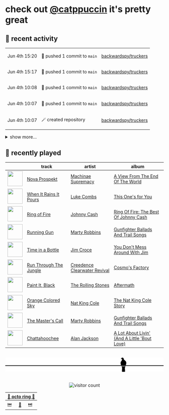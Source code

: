 # check out [@catppuccin](https://github.com/catppuccin) it's pretty great

## 📅 recent activity

<!-- SCRIPT:REPLACE:GITHUB -->
<table>
<tbody>
<tr>
<td><span title='2024-06-04T15:20:01+00:00'>Jun 4th 15:20</span></td>
<td>

🚢 pushed 1 commit to `main`

</td>
<td>

[backwardspy/truckers](https://github.com/backwardspy/truckers)

</td>
</tr>
<tr>
<td><span title='2024-06-04T15:17:15+00:00'>Jun 4th 15:17</span></td>
<td>

🚢 pushed 1 commit to `main`

</td>
<td>

[backwardspy/truckers](https://github.com/backwardspy/truckers)

</td>
</tr>
<tr>
<td><span title='2024-06-04T10:08:57+00:00'>Jun 4th 10:08</span></td>
<td>

🚢 pushed 1 commit to `main`

</td>
<td>

[backwardspy/truckers](https://github.com/backwardspy/truckers)

</td>
</tr>
<tr>
<td><span title='2024-06-04T10:07:55+00:00'>Jun 4th 10:07</span></td>
<td>

🚢 pushed 1 commit to `main`

</td>
<td>

[backwardspy/truckers](https://github.com/backwardspy/truckers)

</td>
</tr>
<tr>
<td><span title='2024-06-04T10:07:09+00:00'>Jun 4th 10:07</span></td>
<td>

🪄 created repository

</td>
<td>

[backwardspy/truckers](https://github.com/backwardspy/truckers)

</td>
</tr>
</tbody>
</table>

<details>
<summary>show more...</summary>
<table>
<tbody>
<tr>
<td><span title='2024-06-04T04:12:10+00:00'>Jun 4th 04:12</span></td>
<td>

📢 opened [#8: add hex formatting options to frontmatter](https://github.com/catppuccin/whiskers/issues/8)

</td>
<td>

[catppuccin/whiskers](https://github.com/catppuccin/whiskers)

</td>
</tr>
<tr>
<td><span title='2024-06-04T04:11:28+00:00'>Jun 4th 04:11</span></td>
<td>

📢 opened [#7: set output encoding in frontmatter](https://github.com/catppuccin/whiskers/issues/7)

</td>
<td>

[catppuccin/whiskers](https://github.com/catppuccin/whiskers)

</td>
</tr>
<tr>
<td><span title='2024-06-03T13:17:20+00:00'>Jun 3rd 13:17</span></td>
<td>

💬 commented on [#2416: Elixir](https://github.com/catppuccin/catppuccin/issues/2416)

</td>
<td>

[catppuccin/catppuccin](https://github.com/catppuccin/catppuccin)

</td>
</tr>
<tr>
<td><span title='2024-06-03T10:41:59+00:00'>Jun 3rd 10:41</span></td>
<td>

🚢 pushed 1 commit to `feat/palette-version`

</td>
<td>

[catppuccin/palette](https://github.com/catppuccin/palette)

</td>
</tr>
<tr>
<td><span title='2024-06-02T18:41:02+00:00'>Jun 2nd 18:41</span></td>
<td>

🔍 reviewed [#72: fix(ports): incorrect link resolution](https://github.com/catppuccin/website/pull/72)

</td>
<td>

[catppuccin/website](https://github.com/catppuccin/website)

</td>
</tr>
<tr>
<td><span title='2024-06-02T18:40:02+00:00'>Jun 2nd 18:40</span></td>
<td>

🔍 reviewed [#72: fix(ports): incorrect link resolution](https://github.com/catppuccin/website/pull/72)

</td>
<td>

[catppuccin/website](https://github.com/catppuccin/website)

</td>
</tr>
<tr>
<td><span title='2024-06-02T16:37:18+00:00'>Jun 2nd 16:37</span></td>
<td>

🔍 reviewed [#266: docs: add archive notice](https://github.com/catppuccin/gtk/pull/266)

</td>
<td>

[catppuccin/gtk](https://github.com/catppuccin/gtk)

</td>
</tr>
<tr>
<td><span title='2024-06-02T12:59:07+00:00'>Jun 2nd 12:59</span></td>
<td>

🚢 pushed 1 commit to `main`

</td>
<td>

[catppuccin/homebrew-tap](https://github.com/catppuccin/homebrew-tap)

</td>
</tr>
<tr>
<td><span title='2024-06-02T12:59:07+00:00'>Jun 2nd 12:59</span></td>
<td>

🎉 closed [#21: chore(deps): update actions/upload-artifact action to v4](https://github.com/catppuccin/homebrew-tap/pull/21)

</td>
<td>

[catppuccin/homebrew-tap](https://github.com/catppuccin/homebrew-tap)

</td>
</tr>
<tr>
<td><span title='2024-06-02T12:36:17+00:00'>Jun 2nd 12:36</span></td>
<td>

🚢 pushed 1 commit to `renovate/major-github-artifact-actions`

</td>
<td>

[catppuccin/homebrew-tap](https://github.com/catppuccin/homebrew-tap)

</td>
</tr>
<tr>
<td><span title='2024-06-02T12:25:33+00:00'>Jun 2nd 12:25</span></td>
<td>

🚢 pushed 2 commits to `bump-catwalk-1.3.1`

</td>
<td>

[backwardspy/homebrew-tap](https://github.com/backwardspy/homebrew-tap)

</td>
</tr>
<tr>
<td><span title='2024-06-02T12:24:58+00:00'>Jun 2nd 12:24</span></td>
<td>

🚢 pushed 1 commit to `main`

</td>
<td>

[catppuccin/homebrew-tap](https://github.com/catppuccin/homebrew-tap)

</td>
</tr>
<tr>
<td><span title='2024-06-02T12:16:25+00:00'>Jun 2nd 12:16</span></td>
<td>

🚀 opened [#27: catwalk 1.3.1](https://github.com/catppuccin/homebrew-tap/pull/27)

</td>
<td>

[catppuccin/homebrew-tap](https://github.com/catppuccin/homebrew-tap)

</td>
</tr>
<tr>
<td><span title='2024-06-02T12:11:43+00:00'>Jun 2nd 12:11</span></td>
<td>

🚢 pushed 1 commit to `main`

</td>
<td>

[catppuccin/homebrew-tap](https://github.com/catppuccin/homebrew-tap)

</td>
</tr>
</tbody>
</table>
</details>
<!-- SCRIPT:REPLACE:GITHUB -->

## 🎵 recently played

<!-- SCRIPT:REPLACE:SPOTIFY -->
| | track | artist | album |
| - | - | - | - |
| <img src="https://i.scdn.co/image/ab67616d000048516549db795138dc2b76258712" width="48" height="48"> | [Nova Prospekt](https://open.spotify.com/track/7ibtlIOpL831U5RSCC9s3r) | [Machinae Supremacy](https://open.spotify.com/artist/6cmp7ut7okJAgJOSaMAVf3) | [A View From The End Of The World](https://open.spotify.com/track/7ibtlIOpL831U5RSCC9s3r) |
| <img src="https://i.scdn.co/image/ab67616d00004851b7578013decfa174e30dc298" width="48" height="48"> | [When It Rains It Pours](https://open.spotify.com/track/1mMLMZYXkMueg65jRRWG1l) | [Luke Combs](https://open.spotify.com/artist/718COspgdWOnwOFpJHRZHS) | [This One's for You](https://open.spotify.com/track/1mMLMZYXkMueg65jRRWG1l) |
| <img src="https://i.scdn.co/image/ab67616d00004851dfe4bfe695c4192e547e72c7" width="48" height="48"> | [Ring of Fire](https://open.spotify.com/track/6YffUZJ2R06kyxyK6onezL) | [Johnny Cash](https://open.spotify.com/artist/6kACVPfCOnqzgfEF5ryl0x) | [Ring Of Fire: The Best Of Johnny Cash](https://open.spotify.com/track/6YffUZJ2R06kyxyK6onezL) |
| <img src="https://i.scdn.co/image/ab67616d00004851084051346f432cc68a1279cd" width="48" height="48"> | [Running Gun](https://open.spotify.com/track/1DvLnmJqQYtWD29uB6S8z3) | [Marty Robbins](https://open.spotify.com/artist/0Xi59sEw38vRvwleSAVqoo) | [Gunfighter Ballads And Trail Songs](https://open.spotify.com/track/1DvLnmJqQYtWD29uB6S8z3) |
| <img src="https://i.scdn.co/image/ab67616d000048516c955079f53ae636e7bef0ee" width="48" height="48"> | [Time in a Bottle](https://open.spotify.com/track/7uWFUpGuEfmxYeymkV95jn) | [Jim Croce](https://open.spotify.com/artist/1R6Hx1tJ2VOUyodEpC12xM) | [You Don't Mess Around With Jim](https://open.spotify.com/track/7uWFUpGuEfmxYeymkV95jn) |
| <img src="https://i.scdn.co/image/ab67616d000048516e186edfb8fe3710fdc1f7c2" width="48" height="48"> | [Run Through The Jungle](https://open.spotify.com/track/5VfgDw3oOzcNoszDwkLQhH) | [Creedence Clearwater Revival](https://open.spotify.com/artist/3IYUhFvPQItj6xySrBmZkd) | [Cosmo's Factory](https://open.spotify.com/track/5VfgDw3oOzcNoszDwkLQhH) |
| <img src="https://i.scdn.co/image/ab67616d00004851bad7062c3fd2f2d037989694" width="48" height="48"> | [Paint It, Black](https://open.spotify.com/track/63T7DJ1AFDD6Bn8VzG6JE8) | [The Rolling Stones](https://open.spotify.com/artist/22bE4uQ6baNwSHPVcDxLCe) | [Aftermath](https://open.spotify.com/track/63T7DJ1AFDD6Bn8VzG6JE8) |
| <img src="https://i.scdn.co/image/ab67616d00004851deac5adf07affb5fec422701" width="48" height="48"> | [Orange Colored Sky](https://open.spotify.com/track/6fUDNcmsnnUVyOtEnA9xdC) | [Nat King Cole](https://open.spotify.com/artist/7v4imS0moSyGdXyLgVTIV7) | [The Nat King Cole Story](https://open.spotify.com/track/6fUDNcmsnnUVyOtEnA9xdC) |
| <img src="https://i.scdn.co/image/ab67616d00004851084051346f432cc68a1279cd" width="48" height="48"> | [The Master's Call](https://open.spotify.com/track/62rmfpQuieSgCITPX819sR) | [Marty Robbins](https://open.spotify.com/artist/0Xi59sEw38vRvwleSAVqoo) | [Gunfighter Ballads And Trail Songs](https://open.spotify.com/track/62rmfpQuieSgCITPX819sR) |
| <img src="https://i.scdn.co/image/ab67616d00004851339e0338643501b977b4dca6" width="48" height="48"> | [Chattahoochee](https://open.spotify.com/track/0zguOtmQBHtdzIG35vZilH) | [Alan Jackson](https://open.spotify.com/artist/4mxWe1mtYIYfP040G38yvS) | [A Lot About Livin' (And A Little 'Bout Love)](https://open.spotify.com/track/0zguOtmQBHtdzIG35vZilH) |

<!-- SCRIPT:REPLACE:SPOTIFY -->

<br>

<div align="center">

<picture>
    <source media="(prefers-color-scheme: light)" srcset="assets/pigeon-light.svg">
    <source media="(prefers-color-scheme: dark)" srcset="assets/pigeon-dark.svg">
    <img alt="pigeon sitting on a wire" src="assets/pigeon-light.svg">
</picture>

<br>
<br>

![visitor count](https://profile-counter.glitch.me/backwardspy/count.svg)

<table>
    <thead>
        <th colspan="3"><a href="https://octo-ring.com">🐙 octo ring 🐙</a></th>
    </thead>
    <tbody>
        <td><a href="https://octo-ring.com/p/backwardspy/prev">⏮️</a></td>
        <td><a href="https://octo-ring.com/p/backwardspy/random">🔀</a></td>
        <td><a href="https://octo-ring.com/p/backwardspy/next">⏭️</a></td>
    </tbody>
</table>

</div>
